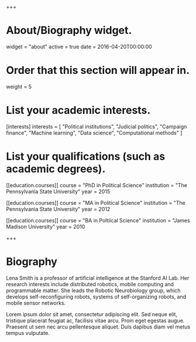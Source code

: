 +++
# About/Biography widget.
widget = "about"
active = true
date = 2016-04-20T00:00:00

# Order that this section will appear in.
weight = 5

# List your academic interests.
[interests]
  interests = [
    "Political institutions", "Judicial politics", "Campaign finance",
    "Machine learning", "Data science", "Computational methods"
  ]

# List your qualifications (such as academic degrees).
[[education.courses]]
  course = "PhD in Political Science"
  institution = "The Pennsylvania State University"
  year = 2015

[[education.courses]]
  course = "MA in Political Science"
  institution = "The Pennsylvania State University"
  year = 2012

[[education.courses]]
  course = "BA in Poltiical Science"
  institution = "James Madison University"
  year = 2010
 
+++

# Biography

Lena Smith is a professor of artificial intelligence at the Stanford AI Lab. Her research interests include distributed robotics, mobile computing and programmable matter. She leads the Robotic Neurobiology group, which develops self-reconfiguring robots, systems of self-organizing robots, and mobile sensor networks.

Lorem ipsum dolor sit amet, consectetur adipiscing elit. Sed neque elit, tristique placerat feugiat ac, facilisis vitae arcu. Proin eget egestas augue. Praesent ut sem nec arcu pellentesque aliquet. Duis dapibus diam vel metus tempus vulputate. 
